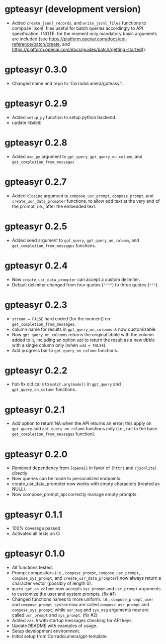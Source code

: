 # gpteasyr (development version)

* Added `create_jsonl_records`, and `write_jsonl_files` functions to compose 'jsonl' files useful for batch queries accordingly to API specification. (NOTE: for the moment only mandatory basic arguments are included (see https://platform.openai.com/docs/api-reference/batch/create, and https://platform.openai.com/docs/guides/batch/getting-started)).

# gpteasyr 0.3.0

* Changed name and repo to 'CorradoLanera/gpteasyr'.

# gpteasyr 0.2.9

* Added `setup_py` function to setup python backend.
* update `README`

# gpteasyr 0.2.8

* Added `use_py` argument to `gpt_query`, `gpt_query_on_column`, and  `get_completion_from_messages`

# gpteasyr 0.2.7

* Added `closing` argument to `compose_usr_prompt`, `compose_prompt`, and `create_usr_data_prompter` functions, to allow add text at the very end of the prompt, i.e., after the embedded text.

# gpteasyr 0.2.5

* Added seed argument to `gpt_query`, `gpt_query_on_column`, and `get_completion_from_messages` functions.

# gpteasyr 0.2.4

* Now `create_usr_data_prompter` can accept a custom delimiter.
* Default delimiter changed from four quotes (`""""`) to three quotes (`"""`).

# gpteasyr 0.2.3

* `stream = FALSE` hard coded (for the moment) on `get_completion_from_messages`.
* column name for results in `gpt_query_on_columns` is now customizable.
* Now `gpt_query_on_columns` returns the original tibble with the column added
  to it, including an option `add` to return the result as a new tibble
  with a single column only (when `add = FALSE`).
* Add progress bar to `gpt_query_on_column` functions.

# gpteasyr 0.2.2

* hot-fix old calls to `match.arg(model)` in `gpt_query` and `gpt_query_on_column` functions.

# gpteasyr 0.2.1

* Add option to return NA when the API returns an error; this apply on `gpt_query` and `gpt_query_on_column` functions only (i.e., not to the base `get_completion_from_messages` function).

# gpteasyr 0.2.0

* Removed dependency from `{openai}` in favor of `{httr}` and `{jsonlite}` directly
* Now queries can be made to personalized endpoints.
* create_usr_data_prompter now works with empty characters (treated as NULL).
* Now compose_prompt_api correctly manage empty prompts.

# gpteasyr 0.1.1

* 100% coverage passed
* Activated all tests on CI

# gpteasyr 0.1.0

* All functions tested.
* Prompt compositors (i.e., `compose_prompt`, `compose_usr_prompt`, `compose_sys_prompt`, and `create_usr_data_prompter`) now always return a character vector (possibly of length 0).
* `query_gpt_on_column` now accepts `sys_prompt` and `usr_prompt` arguments to customize the user and system prompts. (fix #1)
* Changed functions names to more uniform. I.e., `compose_prompt_user` and `compose_prompt_system` now are called `compose_usr_prompt` and `compose_sys_prompt`; while `usr_msg` and `sys_msg` arguments now are called `usr_prompt` and `sys_prompt`.  (fix #2)
* Added `zzz.R` with startup messages checking for API keys.
* Update README with examples of usage.
* Setup development environment.
* Initial setup from CorradoLanera/gpt-template.
